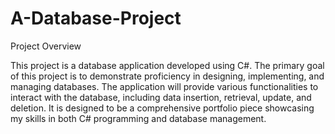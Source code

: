 # A-Database-Project
Project Overview

This project is a database application developed using C#. The primary goal of this project is to demonstrate proficiency in designing, implementing, and managing databases. The application will provide various functionalities to interact with the database, including data insertion, retrieval, update, and deletion. It is designed to be a comprehensive portfolio piece showcasing my skills in both C# programming and database management.
